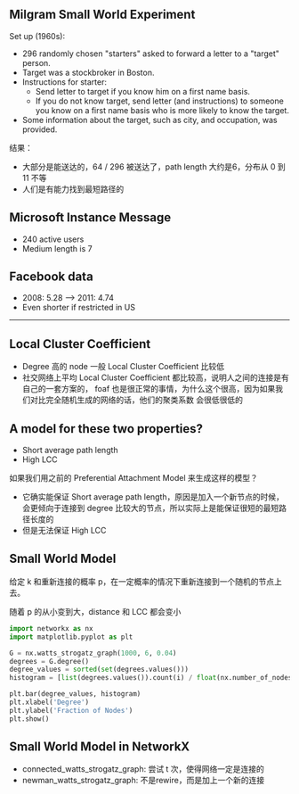 ## Milgram Small World Experiment 

Set up (1960s): 
- 296 randomly chosen "starters" asked to forward a letter to a "target" person. 
- Target was a stockbroker in Boston. 
- Instructions for starter: 
    - Send letter to target if you know him on a first name basis. 
    - If you do not know target, send letter (and instructions) to someone you know on a first name basis who is more likely to know the target. 
- Some information about the target, such as city, and occupation, was provided. 

结果：
- 大部分是能送达的，64 / 296 被送达了，path length 大约是6，分布从 0 到 11 不等
- 人们是有能力找到最短路径的

## Microsoft Instance Message
- 240 active users
- Medium length is 7

## Facebook data
- 2008: 5.28 --> 2011: 4.74
- Even shorter if restricted in US

---

## Local Cluster Coefficient

- Degree 高的 node 一般 Local Cluster Coefficient 比较低
- 社交网络上平均 Local Cluster Coefficient 都比较高，说明人之间的连接是有自己的一套方案的， 
foaf 也是很正常的事情，为什么这个很高，因为如果我们对比完全随机生成的网络的话，他们的聚类系数
会很低很低的

## A model for these two properties?

- Short average path length
- High LCC

如果我们用之前的 Preferential Attachment Model 来生成这样的模型？

- 它确实能保证 Short average path length，原因是加入一个新节点的时候，会更倾向于连接到 degree 
比较大的节点，所以实际上是能保证很短的最短路径长度的
- 但是无法保证 High LCC

## Small World Model

给定 k 和重新连接的概率 p，在一定概率的情况下重新连接到一个随机的节点上去。

随着 p 的从小变到大，distance 和 LCC 都会变小

```python
import networkx as nx
import matplotlib.pyplot as plt

G = nx.watts_strogatz_graph(1000, 6, 0.04)
degrees = G.degree()
degree_values = sorted(set(degrees.values()))
histogram = [list(degrees.values()).count(i) / float(nx.number_of_nodes(G)) for i in degree_values]

plt.bar(degree_values, histogram)
plt.xlabel('Degree')
plt.ylabel('Fraction of Nodes')
plt.show()
```

## Small World Model in NetworkX
- connected_watts_strogatz_graph: 尝试 t 次，使得网络一定是连接的
- newman_watts_strogatz_graph: 不是rewire，而是加上一个新的连接



